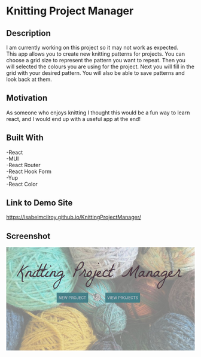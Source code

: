 # Knitting Project Manager

## Description

I am currently working on this project so it may not work as expected. \
This app allows you to create new knitting patterns for projects. You can choose a grid size to represent the pattern you want to repeat. Then you will selected the colours you are using for the project. Next you will fill in the grid with your desired pattern. You will also be able to save patterns and look back at them.

## Motivation

As someone who enjoys knitting I thought this would be a fun way to learn react, and I would end up with a useful app at the end!

## Built With

-React\
-MUI\
-React Router\
-React Hook Form\
-Yup\
-React Color

## Link to Demo Site

https://isabelmcilroy.github.io/KnittingProjectManager/

## Screenshot

![Screenshot](Screenshot.jpg)

